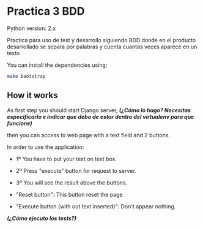 # Practica 3 BDD

Python version: 2.x

Practica para uso de test y desarrollo siguiendo BDD donde en el producto desarrollado se separa por palabras y cuenta cuantas veces aparece en un texto

You can install the dependencies using:

```bash
make bootstrap
```

## How it works

As first step you should start Django server, **_(¿Cómo lo hago? Necesitas especificarlo e indicar que debo de estar dentro del virtualenv para que funcione)_**

then you can access to web page with  a text field and 2 buttons.

In order to use the application:

* 1º You have to put your text on text box.
* 2º Press "execute" button for request to server.
* 3º You will see the result above the buttons.

* "Reset button": This button reset the page
* "Execute button (with out text inserted)": Don't appear nothing.

**_(¿Cómo ejecuto los tests?)_**